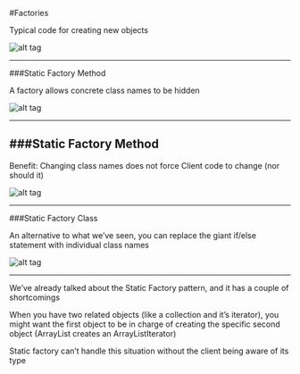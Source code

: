 #Factories

Typical code for creating new objects

![alt tag](https://github.com/Cody-Nicholson96/Software_Development/blob/master/Object_Oriented_Software_Development/pics/factory1.png)

***

###Static Factory Method

A factory allows concrete class names to be hidden

![alt tag](https://github.com/Cody-Nicholson96/Software_Development/blob/master/Object_Oriented_Software_Development/pics/factory2.png)

***

###Static Factory Method
-

Benefit: Changing class names does not force Client code to change (nor should it)

![alt tag](https://github.com/Cody-Nicholson96/Software_Development/blob/master/Object_Oriented_Software_Development/pics/factory3.png)

***

###Static Factory Class

An alternative to what we’ve seen, you can replace the giant if/else statement with individual class names

![alt tag](https://github.com/Cody-Nicholson96/Software_Development/blob/master/Object_Oriented_Software_Development/pics/factory4.png)

***

We’ve already talked about the Static Factory pattern, and it has a couple of shortcomings

When you have two related objects (like a collection and it’s iterator), you might want the first object to be in charge of creating the specific second object (ArrayList creates an ArrayListIterator)

Static factory can’t handle this situation without the client being aware of its type